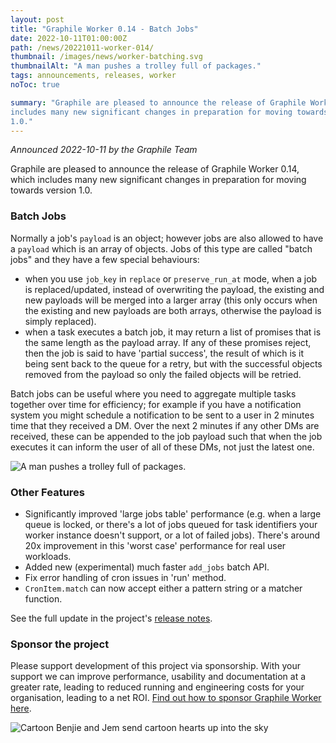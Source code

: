 ```yaml
---
layout: post
title: "Graphile Worker 0.14 - Batch Jobs"
date: 2022-10-11T01:00:00Z
path: /news/20221011-worker-014/
thumbnail: /images/news/worker-batching.svg
thumbnailAlt: "A man pushes a trolley full of packages."
tags: announcements, releases, worker
noToc: true

summary: "Graphile are pleased to announce the release of Graphile Worker 0.14, which
includes many new significant changes in preparation for moving towards version
1.0."
---
```


_Announced 2022-10-11 by the Graphile Team_

<p class='intro'>
Graphile are pleased to announce the release of Graphile Worker 0.14, which
includes many new significant changes in preparation for moving towards version
1.0.
</p>

### Batch Jobs

Normally a job's `payload` is an object; however jobs are also allowed to have a
`payload` which is an array of objects. Jobs of this type are called "batch
jobs" and they have a few special behaviours:

- when you use `job_key` in `replace` or `preserve_run_at` mode, when a job is
  replaced/updated, instead of overwriting the payload, the existing and new
  payloads will be merged into a larger array (this only occurs when the
  existing and new payloads are both arrays, otherwise the payload is simply
  replaced).
- when a task executes a batch job, it may return a list of promises that is the
  same length as the payload array. If any of these promises reject, then the
  job is said to have 'partial success', the result of which is it being sent
  back to the queue for a retry, but with the successful objects removed from
  the payload so only the failed objects will be retried.

Batch jobs can be useful where you need to aggregate multiple tasks together
over time for efficiency; for example if you have a notification system you
might schedule a notification to be sent to a user in 2 minutes time that they
received a DM. Over the next 2 minutes if any other DMs are received, these can
be appended to the job payload such that when the job executes it can inform the
user of all of these DMs, not just the latest one.

<div class="flex flex-wrap justify-around">
<img alt="A man pushes a trolley full of packages." src="/images/news/worker-batching.svg" style="max-height: 300px" />
</div>

### Other Features

- Significantly improved 'large jobs table' performance (e.g. when a large queue
  is locked, or there's a lot of jobs queued for task identifiers your worker
  instance doesn't support, or a lot of failed jobs). There's around 20x
  improvement in this 'worst case' performance for real user workloads.
- Added new (experimental) much faster `add_jobs` batch API.
- Fix error handling of cron issues in 'run' method.
- `CronItem.match` can now accept either a pattern string or a matcher function.

See the full update in the project's
[release notes](https://github.com/graphile/worker/blob/main/RELEASE_NOTES.md#v0140).

### Sponsor the project

Please support development of this project via sponsorship. With your support we
can improve performance, usability and documentation at a greater rate, leading
to reduced running and engineering costs for your organisation, leading to a net
ROI. [Find out how to sponsor Graphile Worker here](/sponsor/).

<div class="flex flex-wrap justify-around">
<img alt="Cartoon Benjie and Jem send cartoon hearts up into the sky" src="/images/news/graphile-thankyou.svg" style="max-height: 300px" />
</div>

